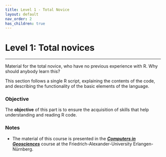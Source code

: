 ```yaml
---
title: Level 1 - Total Novice
layout: default
nav_order: 2
has_children: true
---
```


# Level 1: Total novices

* * *

Material for the total novice, who have no previous experience with R. Why should anybody learn this? 

This section follows a single R script, explaining the contents of the code, and describing the functionality of the basic elements of the language. 

### Objective

The **objective** of this part is to ensure the acquisition of skills that help understanding and reading R code. 

### Notes

- The material of this course is presented in the [***Computers in Geosciences***](https://palaeobiology.nat.fau.de/program/courses/computers/) course at the Friedrich-Alexander-University Erlangen-Nürnberg.

